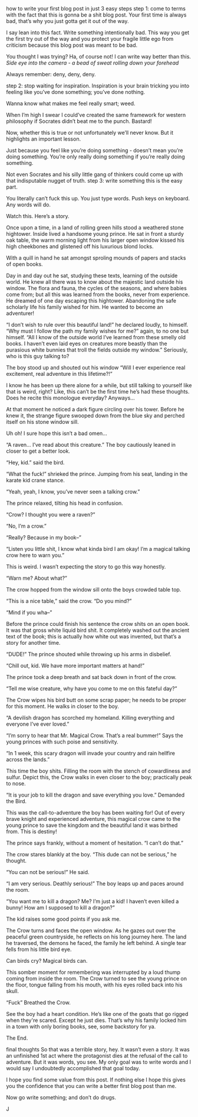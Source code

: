 how to write your first blog post
in just 3 easy steps
step 1: come to terms with the fact that this is gonna be a shit blog post.
Your first time is always bad, that’s why you just gotta get it out of the way.

I say lean into this fact. Write something intentionally bad. This way you get the first try out of the way and you protect your fragile little ego from criticism because this blog post was meant to be bad.

You thought I was trying? Ha, of course not! I can write way better than this. _Side eye into the camera - a bead of sweat rolling down your forehead_

Always remember: deny, deny, deny.

step 2: stop waiting for inspiration.
Inspiration is your brain tricking you into feeling like you’ve done something; you’ve done nothing.

Wanna know what makes me feel really smart; weed.

When I’m high I swear I could’ve created the same framework for western philosophy if Socrates didn’t beat me to the punch. Bastard!

Now, whether this is true or not unfortunately we’ll never know. But it highlights an important lesson.

Just because you feel like you’re doing something - doesn’t mean you’re doing something. You’re only really doing something if you’re really doing something.

Not even Socrates and his silly little gang of thinkers could come up with that indisputable nugget of truth.
step 3: write something
this is the easy part.

You literally can’t fuck this up. You just type words. Push keys on keyboard. Any words will do.

Watch this. Here’s a story.

Once upon a time, in a land of rolling green hills stood a weathered stone hightower. Inside lived a handsome young prince. He sat in front a sturdy oak table, the warm morning light from his larger open window kissed his high cheekbones and glistened off his luxurious blond locks.

With a quill in hand he sat amongst sproling mounds of papers and stacks of open books.

Day in and day out he sat, studying these texts, learning of the outside world. He knew all there was to know about the majestic land outside his window. The flora and fauna, the cycles of the seasons, and where babies come from; but all this was learned from the books, never from experience. He dreamed of one day escaping this hightower. Abandoning the safe scholarly life his family wished for him. He wanted to become an adventurer!

“I don’t wish to rule over this beautiful land!” he declared loudly, to himself. “Why must I follow the path my family wishes for me?” again, to no one but himself. “All I know of the outside world I’ve learned from these smelly old books. I haven’t even laid eyes on creatures more beastly than the purasious white bunnies that troll the fields outside my window.” Seriously, who is this guy talking to?

The boy stood up and shouted out his window “Will I ever experience real excitement, real adventure in this lifetime?!”

I know he has been up there alone for a while, but still talking to yourself like that is weird, right? Like, this can’t be the first time he’s had these thoughts. Does he recite this monologue everyday? Anyways…

At that moment he noticed a dark figure circling over his tower. Before he knew it, the strange figure swooped down from the blue sky and perched itself on his stone window sill.

Uh oh! I sure hope this isn’t a bad omen…

“A raven… I’ve read about this creature.” The boy cautiously leaned in closer to get a better look.

“Hey, kid.” said the bird.

“What the fuck!” shrieked the prince. Jumping from his seat, landing in the karate kid crane stance.

“Yeah, yeah, I know, you’ve never seen a talking crow.”

The prince relaxed, tilting his head in confusion.

“Crow? I thought you were a raven?”

“No, I’m a crow.”

“Really? Because in my book–”

“Listen you little shit, I know what kinda bird I am okay! I’m a magical talking crow here to warn you.”

This is weird. I wasn’t expecting the story to go this way honestly.

“Warn me? About what?”

The crow hopped from the window sill onto the boys crowded table top.

“This is a nice table,” said the crow. “Do you mind?”

“Mind if you wha–”

Before the prince could finish his sentence the crow shits on an open book. It was that gross white liquid bird shit. It completely washed out the ancient text of the book; this is actually how white out was invented, but that’s a story for another time.

“DUDE!” The prince shouted while throwing up his arms in disbelief.

“Chill out, kid. We have more important matters at hand!”

The prince took a deep breath and sat back down in front of the crow.

“Tell me wise creature, why have you come to me on this fateful day?”

The Crow wipes his bird butt on some scrap paper; he needs to be proper for this moment. He walks in closer to the boy.

“A devilish dragon has scorched my homeland. Killing everything and everyone I’ve ever loved.”

“I’m sorry to hear that Mr. Magical Crow. That’s a real bummer!” Says the young princes with such poise and sensitivity.

“In 1 week, this scary dragon will invade your country and rain hellfire across the lands.”

This time the boy shits. Filling the room with the stench of cowardliness and sulfur. Depict this, the Crow walks in even closer to the boy; practically peak to nose.

“It is your job to kill the dragon and save everything you love.” Demanded the Bird.

This was the call-to-adventure the boy has been waiting for! Out of every brave knight and experienced adventure, this magical crow came to the young prince to save the kingdom and the beautiful land it was birthed from. This is destiny!

The prince says frankly, without a moment of hesitation. “I can’t do that.”

The crow stares blankly at the boy. “This dude can not be serious,” he thought.

“You can not be serious!” He said.

“I am very serious. Deathly serious!” The boy leaps up and paces around the room.

“You want me to kill a dragon? Me? I’m just a kid! I haven’t even killed a bunny! How am I supposed to kill a dragon?”

The kid raises some good points if you ask me.

The Crow turns and faces the open window. As he gazes out over the peaceful green countryside, he reflects on his long journey here. The land he traversed, the demons he faced, the family he left behind. A single tear fells from his little bird eye.

Can birds cry? Magical birds can.

This somber moment for remembering was interrupted by a loud thump coming from inside the room. The Crow turned to see the young prince on the floor, tongue falling from his mouth, with his eyes rolled back into his skull.

“Fuck” Breathed the Crow.

See the boy had a heart condition. He’s like one of the goats that go rigged when they're scared. Except he just dies. That’s why his family locked him in a town with only boring books, see, some backstory for ya.

The End.

final thoughts
So that was a terrible story, hey. It wasn’t even a story. It was an unfinished 1st act where the protagonist dies at the refusal of the call to adventure. But it was words, you see. My only goal was to write words and I would say I undoubtedly accomplished that goal today.

I hope you find some value from this post. If nothing else I hope this gives you the confidence that you can write a better first blog post than me.

Now go write something; and don’t do drugs.

J
